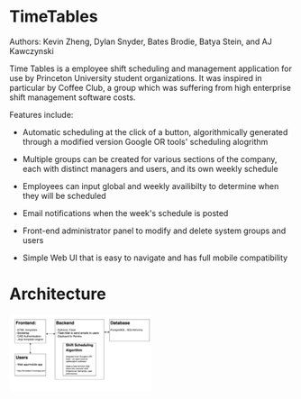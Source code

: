 # TimeTables

Authors: Kevin Zheng, Dylan Snyder, Bates Brodie, Batya Stein, and AJ Kawczynski

Time Tables is a employee shift scheduling and management application for use by Princeton University student organizations. It was inspired in particular by Coffee Club, a group which was suffering from high enterprise shift management software costs.

Features include:

- Automatic scheduling at the click of a button, algorithmically generated through a modified version Google OR tools' scheduling alogrithm

- Multiple groups can be created for various sections of the company, each with distinct managers and users, and its own weekly schedule

- Employees can input global and weekly availibilty to determine when they will be scheduled

- Email notifications when the week's schedule is posted

- Front-end administrator panel to modify and delete system groups and users

- Simple Web UI that is easy to navigate and has full mobile compatibility 

# Architecture 

<img src="https://raw.githubusercontent.com/wisekevin/timetable-public/master/timetable architecture.png" height = "50%" width = "50%"/> 
